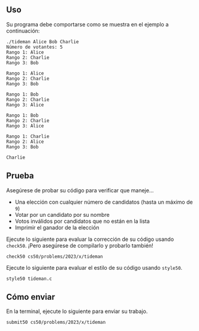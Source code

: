 Uso
---

Su programa debe comportarse como se muestra en el ejemplo a continuación:

    ./tideman Alice Bob Charlie
    Número de votantes: 5
    Rango 1: Alice
    Rango 2: Charlie
    Rango 3: Bob
    
    Rango 1: Alice
    Rango 2: Charlie
    Rango 3: Bob
    
    Rango 1: Bob
    Rango 2: Charlie
    Rango 3: Alice
    
    Rango 1: Bob
    Rango 2: Charlie
    Rango 3: Alice
    
    Rango 1: Charlie
    Rango 2: Alice
    Rango 3: Bob
    
    Charlie
    

Prueba
------

Asegúrese de probar su código para verificar que maneje...

*   Una elección con cualquier número de candidatos (hasta un máximo de `9`)
*   Votar por un candidato por su nombre
*   Votos inválidos por candidatos que no están en la lista
*   Imprimir el ganador de la elección

Ejecute lo siguiente para evaluar la corrección de su código usando `check50`. ¡Pero asegúrese de compilarlo y probarlo también!

    check50 cs50/problems/2023/x/tideman
    

Ejecute lo siguiente para evaluar el estilo de su código usando `style50`.

    style50 tideman.c
    

Cómo enviar
-----------

En la terminal, ejecute lo siguiente para enviar su trabajo.

    submit50 cs50/problems/2023/x/tideman